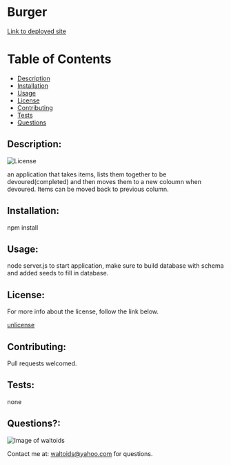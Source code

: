 # Burger
[Link to deployed site](https://burgers-walterjoy.herokuapp.com/)

# Table of Contents
- [Description](#description)
- [Installation](#installation)
- [Usage](#usage)
- [License](#license)
- [Contributing](#contributing)
- [Tests](#tests)
- [Questions](#questions)

## Description:
![License](https://img.shields.io/badge/License-unlicense-brightgreen.svg)

an application that takes items, lists them together to be devoured(completed) and then moves them to a new coloumn when devoured. Items can  be moved back to previous column.

## Installation:
npm install

## Usage:
node server.js to start application, make sure to build database with schema and added seeds to fill in database.

## License:

For more info about the license, follow the link below.

[unlicense](https://opensource.org/licenses/unlicense)

## Contributing:
Pull requests welcomed.

## Tests:
none

## Questions?:

![Image of waltoids](https://avatars.githubusercontent.com/waltoids)

Contact me at: waltoids@yahoo.com for questions.
